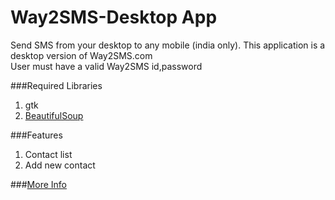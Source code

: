 Way2SMS-Desktop App
=======

Send SMS from your desktop to any mobile (india only). 
This application is a desktop version of Way2SMS.com   
User must have a valid Way2SMS id,password

###Required Libraries
1. gtk
2. [BeautifulSoup](http://www.crummy.com/software/BeautifulSoup/)

###Features
1. Contact list
2. Add new contact

###[More Info](http://akash0x53.github.com/blog/2012/12/29/send-sms-from-your-desktop/)




